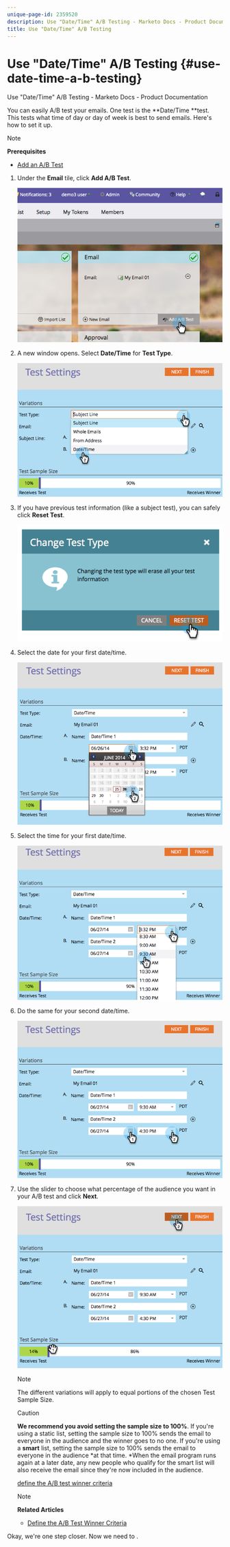 ```yaml
---
unique-page-id: 2359520
description: Use "Date/Time" A/B Testing - Marketo Docs - Product Documentation
title: Use "Date/Time" A/B Testing
---
```


# Use "Date/Time" A/B Testing {#use-date-time-a-b-testing}

Use "Date/Time" A/B Testing - Marketo Docs - Product Documentation

You can easily A/B test your emails. One test is the&nbsp;**Date/Time&nbsp;**test. This tests what time of day or day of week is best to send emails. Here's how to set it up.

>[!NOTE]
>
>**Prerequisites**
>
>* [Add an A/B Test](add-an-a-b-test.md)
>

1. Under the **Email** tile, click **Add A/B Test**.

   ![](assets/image2014-9-12-15-3a41-3a3.png)

1. A new window opens. Select **Date/Time** for **Test Type**.

   ![](assets/image2014-9-12-15-3a41-3a12.png)

1. If you have previous test information (like a subject test), you can safely click **Reset Test**.

   ![](assets/image2014-9-12-15-3a41-3a19.png)

1. Select the date for your first date/time.

   ![](assets/image2014-9-12-15-3a41-3a26.png)

1. Select the time for your first date/time.

   ![](assets/image2014-9-12-15-3a41-3a33.png)

1. Do the same for your second date/time.

   ![](assets/image2014-9-12-15-3a41-3a40.png)

1. Use the slider to choose what percentage of the audience you want in your A/B test and click **Next**.

   ![](assets/image2014-9-12-15-3a41-3a53.png)

   >[!NOTE]
   >
   >The different variations will apply to equal portions of the chosen Test Sample Size.

   >[!CAUTION]
   >
   >**We recommend you avoid setting the sample size to 100%**. If you're using a static list, setting the sample size to 100% sends the email to everyone in the audience and the winner goes to no one. If you're using a **smart** list, setting the sample size to 100% sends the email to everyone in the audience *at that time. *When the email program runs again at a later date, any new people who qualify for the smart list will also receive the email since they're now included in the audience.

   [define the A/B test winner criteria](define-the-a-b-test-winner-criteria.md)

   >[!NOTE]
   >
   >**Related Articles**
   >
   >    
   >    
   >    * [Define the A/B Test Winner Criteria](define-the-a-b-test-winner-criteria.md)
   >    
   >

Okay, we're one step closer. Now we need to . 